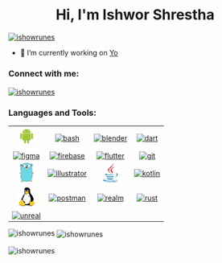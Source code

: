 <h1 align="center">Hi, I'm Ishwor Shrestha</h1>
<p align="left"> <a href="https://github.com/ryo-ma/github-profile-trophy"><img src="https://github-profile-trophy.vercel.app/?username=ishowrunes" alt="ishowrunes" /></a> </p>

- 🔭 I’m currently working on [Yo](https://github.com/ishowrunes/yo)

<h3 align="left">Connect with me:</h3>
<p align="left">
<a href="https://linkedin.com/in/ishowrunes" target="blank"><img align="center" src="https://raw.githubusercontent.com/rahuldkjain/github-profile-readme-generator/master/src/images/icons/Social/linked-in-alt.svg" alt="ishowrunes" height="30" width="40" /></a>
</p>

<h3 align="left">Languages and Tools:</h3>
<table>
  <tr>
    <td align="center">
      <a href="https://developer.android.com" target="_blank">
        <img src="https://raw.githubusercontent.com/devicons/devicon/master/icons/android/android-original-wordmark.svg" width="40" height="40" alt="android"/>
      </a>
    </td>
    <td align="center">
      <a href="https://www.gnu.org/software/bash/" target="_blank">
        <img src="https://upload.wikimedia.org/wikipedia/commons/4/4b/Bash_Logo_Colored.svg" width="40" height="40" alt="bash"/>
      </a>
    </td>
    <td align="center">
      <a href="https://www.blender.org/" target="_blank">
        <img src="https://download.blender.org/branding/community/blender_community_badge_white.svg" width="40" height="40" alt="blender"/>
      </a>
    </td>
    <td align="center">
      <a href="https://dart.dev" target="_blank">
        <img src="https://www.vectorlogo.zone/logos/dartlang/dartlang-icon.svg" width="40" height="40" alt="dart"/>
      </a>
    </td>
  </tr>
  <tr>
    <td align="center">
      <a href="https://www.figma.com/" target="_blank">
        <img src="https://www.vectorlogo.zone/logos/figma/figma-icon.svg" width="40" height="40" alt="figma"/>
      </a>
    </td>
    <td align="center">
      <a href="https://firebase.google.com/" target="_blank">
        <img src="https://www.vectorlogo.zone/logos/firebase/firebase-icon.svg" width="40" height="40" alt="firebase"/>
      </a>
    </td>
    <td align="center">
      <a href="https://flutter.dev" target="_blank">
        <img src="https://www.vectorlogo.zone/logos/flutterio/flutterio-icon.svg" width="40" height="40" alt="flutter"/>
      </a>
    </td>
    <td align="center">
      <a href="https://git-scm.com/" target="_blank">
        <img src="https://www.vectorlogo.zone/logos/git-scm/git-scm-icon.svg" width="40" height="40" alt="git"/>
      </a>
    </td>
  </tr>
  <tr>
    <td align="center">
      <a href="https://golang.org" target="_blank">
        <img src="https://raw.githubusercontent.com/devicons/devicon/master/icons/go/go-original.svg" width="40" height="40" alt="go"/>
      </a>
    </td>
    <td align="center">
      <a href="https://www.adobe.com/in/products/illustrator.html" target="_blank">
        <img src="https://www.vectorlogo.zone/logos/adobe_illustrator/adobe_illustrator-icon.svg" width="40" height="40" alt="illustrator"/>
      </a>
    </td>
    <td align="center">
      <a href="https://www.java.com" target="_blank">
        <img src="https://raw.githubusercontent.com/devicons/devicon/master/icons/java/java-original.svg" width="40" height="40" alt="java"/>
      </a>
    </td>
    <td align="center">
      <a href="https://kotlinlang.org" target="_blank">
        <img src="https://www.vectorlogo.zone/logos/kotlinlang/kotlinlang-icon.svg" width="40" height="40" alt="kotlin"/>
      </a>
    </td>
  </tr>
  <tr>
    <td align="center">
      <a href="https://www.linux.org/" target="_blank">
        <img src="https://raw.githubusercontent.com/devicons/devicon/master/icons/linux/linux-original.svg" width="40" height="40" alt="linux"/>
      </a>
    </td>
    <td align="center">
      <a href="https://postman.com" target="_blank">
        <img src="https://www.vectorlogo.zone/logos/getpostman/getpostman-icon.svg" width="40" height="40" alt="postman"/>
      </a>
    </td>
    <td align="center">
      <a href="https://realm.io/" target="_blank">
        <img src="https://raw.githubusercontent.com/bestofjs/bestofjs-webui/8665e8c267a0215f3159df28b33c365198101df5/public/logos/realm.svg" width="40" height="40" alt="realm"/>
      </a>
    </td>
    <td align="center">
      <a href="https://www.rust-lang.org" target="_blank">
        <img src="https://i.imgur.com/D1wtb0h.png" width="40" height="40" alt="rust"/>
      </a>
    </td>
  </tr>
  <tr>
    <td align="center">
      <a href="https://unrealengine.com/" target="_blank">
        <img src="https://i.imgur.com/zRTYSnb.png" width="40" height="40" alt="unreal"/>
      </a>
    </td>
  </tr>
</table>

<p><img align="left" src="https://github-readme-stats.vercel.app/api/top-langs?username=ishowrunes&show_icons=true&locale=en&layout=compact" alt="ishowrunes" /></p>

<p>&nbsp;<img align="center" src="https://github-readme-stats.vercel.app/api?username=ishowrunes&show_icons=true&locale=en" alt="ishowrunes" /></p>

<p><img align="center" src="https://github-readme-streak-stats.herokuapp.com/?user=ishowrunes&" alt="ishowrunes" ![Uploading rust.svg…]()
/></p>

